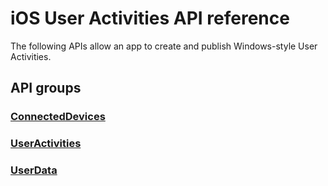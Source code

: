 # iOS User Activities API reference

The following APIs allow an app to create and publish Windows-style User Activities.

## API groups

### [ConnectedDevices](../objectivec-api/connecteddevices/index.md)
### [UserActivities](../objectivec-api/userdata.useractivities/index.md)
### [UserData](../objectivec-api/userdata/index.md)